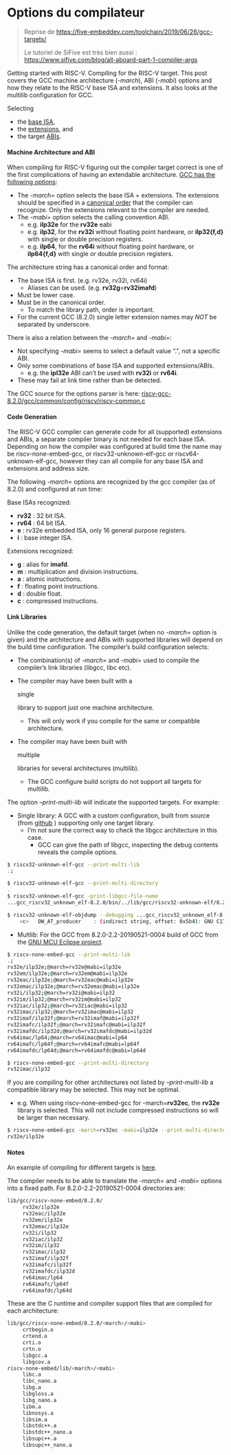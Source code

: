 # Options du compilateur

> Reprise de https://five-embeddev.com/toolchain/2019/06/26/gcc-targets/
>
> Le tutoriel de SiFive est très bien aussi : https://www.sifive.com/blog/all-aboard-part-1-compiler-args

Getting started with RISC-V. Compiling for the RISC-V target. This post covers the GCC machine architecture (*-march*), ABI (*-mabi*) options and how they relate to the RISC-V base ISA and extensions. It also looks at the multilib configuration for GCC.

Selecting

- the [base ISA](https://five-embeddev.com/riscv-isa-manual/latest/intro.html#risc-v-isa-overview),
- the [extensions](https://five-embeddev.com/riscv-isa-manual/latest/naming.html#naming), and
- the target [ABIs](https://five-embeddev.com/riscv-isa-manual/latest/assembly.html).

#### Machine Architecture and ABI

When compiling for RISC-V figuring out the compiler target correct is one of the first complications of having an extendable architecture. [GCC has the following options](https://gcc.gnu.org/onlinedocs/gcc-8.3.0/gcc/RISC-V-Options.html#RISC-V-Options):

- The *-march=* option selects the base ISA + extensions. The extensions should be specified in a [canonical order](https://five-embeddev.com/riscv-isa-manual/latest/naming.html#isanametable) that the compiler can recognize. Only the extensions relevant to the compiler are needed.
- The *-mabi=* option selects the calling convention ABI.
  - e.g. **ilp32e** for the **rv32e** eabi
  - e.g. **ilp32**, for the **rv32i** without floating point hardware, or **ilp32{f,d}** with single or double precision registers.
  - e.g. **ilp64**, for the **rv64i** without floating point hardware, or **ilp64{f,d}** with single or double precision registers.

The architecture string has a canonical order and format:

- The base ISA is first. (e.g. rv32e, rv32i, rv64i)    
  - Aliases can be used. (e.g. **rv32g**=**rv32imafd**)
- Must be lower case.
- Must be in the canonical order.    
  - To match the library path, order is important.
- For the current GCC (8.2.0) single letter extension names may *NOT* be separated by underscore.

There is also a relation between the *-march=* and *-mabi=*:

- Not specifying *-mabi=* seems to select a default value “.”, not a specific ABI.
- Only some combinations of base ISA and supported extensions/ABIs.    
  - e.g. the **ipl32e** ABI can’t be used with **rv32i** or **rv64i**.
- These may fail at link time rather than be detected.

The GCC source for the options parser is here: [riscv-gcc-8.2.0/gcc/common/config/riscv/riscv-common.c](https://github.com/riscv/riscv-gcc/blob/riscv-gcc-8.2.0/gcc/common/config/riscv/riscv-common.c)

#### Code Generation

The RISC-V GCC compiler can generate code for all (supported) extensions and ABIs, a separate compiler binary is not needed for each base ISA. Depending on how the compiler was configured at build time the name may be riscv-none-embed-gcc, or riscv32-unknown-elf-gcc or riscv64-unknown-elf-gcc, however they can all compile for any base ISA and extensions and address size.

The following *-march=* options are recognized by the gcc compiler (as of 8.2.0) and configured at run time:

Base ISAs recognized:

- **rv32** : 32 bit ISA.
- **rv64** : 64 bit ISA.
- **e** : rv32e embedded ISA, only 16 general purpose registers.
- **i** : base integer ISA.

Extensions recognized:

- **g** : alias for **imafd**.
- **m** : multiplication and division instructions.
- **a** : atomic instructions.
- **f** : floating point instructions.
- **d** : double float.
- **c** : compressed instructions.

#### Link Libraries

Unlike the code generation, the default target (when no *-march=* option is given) and the architecture and ABIs with supported libraries  will depend on the build time configuration. The compiler’s build  configuration selects:

- The combination(s) of *-march=* and *-mabi=* used to compile the compiler’s link libraries (libgcc, libc etc).

- The compiler may have been built with a 

  single

   library to support just one machine architecture.    

  - This will only work if you compile for the same or compatible architecture.

- The compiler may have been built with 

  multiple

   libraries for several architectures (multilib).    

  - The GCC configure build scripts do not support all targets for  multilib.

The option *–print-multi-lib* will indicate the supported targets. For example:

- Single library: A GCC with a custom configuration, built from source (from [github](https://github.com/riscv/riscv-gnu-toolchain) ) supporting only one target library.
  - I’m not sure the correct way to check the libgcc architecture in this case.        
    - GCC can give the path of libgcc, inspecting the debug contents reveals the compile options.

```bash
$ riscv32-unknown-elf-gcc --print-multi-lib
.;

$ riscv32-unknown-elf-gcc --print-multi-directory
.
$ riscv32-unknown-elf-gcc -print-libgcc-file-name
...gcc_riscv32_unknown_elf-8.2.0/bin/../lib/gcc/riscv32-unknown-elf/8.2.0/libgcc.a

$ riscv32-unknown-elf-objdump --debugging ...gcc_riscv32_unknown_elf-8.2.0/bin/../lib/gcc/riscv32-unknown-elf/8.2.0/libgcc.a | grep -m 1 DW_AT_producer
    <c>   DW_AT_producer    : (indirect string, offset: 0x5b4): GNU C17 8.2.0 -mcmodel=medlow -mcmodel=medlow -march=rv32ec -mabi=ilp32e -g -Os -O2 -Os -fbuilding-libgcc -fno-stack-protector -fvisibility=hidden
```

- Multlib: For the GCC from 8.2.0-2.2-20190521-0004 build of GCC from the [GNU MCU Eclipse project](https://gnu-mcu-eclipse.github.io/).

```bash
$ riscv-none-embed-gcc --print-multi-lib
.;
rv32e/ilp32e;@march=rv32e@mabi=ilp32e
rv32em/ilp32e;@march=rv32em@mabi=ilp32e
rv32eac/ilp32e;@march=rv32eac@mabi=ilp32e
rv32emac/ilp32e;@march=rv32emac@mabi=ilp32e
rv32i/ilp32;@march=rv32i@mabi=ilp32
rv32im/ilp32;@march=rv32im@mabi=ilp32
rv32iac/ilp32;@march=rv32iac@mabi=ilp32
rv32imac/ilp32;@march=rv32imac@mabi=ilp32
rv32imaf/ilp32f;@march=rv32imaf@mabi=ilp32f
rv32imafc/ilp32f;@march=rv32imafc@mabi=ilp32f
rv32imafdc/ilp32d;@march=rv32imafdc@mabi=ilp32d
rv64imac/lp64;@march=rv64imac@mabi=lp64
rv64imafc/lp64f;@march=rv64imafc@mabi=lp64f
rv64imafdc/lp64d;@march=rv64imafdc@mabi=lp64d

$ riscv-none-embed-gcc --print-multi-directory
rv32imac/ilp32
```

If you are compiling for other architectures not listed by *–print-multi-lib* a compatible library may be selected. This may not be optimal.

- e.g. When using riscv-none-embed-gcc for -march=**rv32ec**, the **rv32e** library is selected. This will not include compressed instructions so will be larger than necessary.

```bash
$ riscv-none-embed-gcc -march=rv32ec -mabi=ilp32e --print-multi-directory
rv32e/ilp32e
```

#### Notes

An example of compiling for different targets is [here](https://github.com/five-embeddev/riscv-scratchpad/tree/master/targets).

The compiler needs to be able to translate the *-march=* and *-mabi=* options into a fixed path. For 8.2.0-2.2-20190521-0004 directories are:

```bash
lib/gcc/riscv-none-embed/8.2.0/
     rv32e/ilp32e
     rv32eac/ilp32e
     rv32em/ilp32e
     rv32emac/ilp32e
     rv32i/ilp32
     rv32iac/ilp32
     rv32im/ilp32
     rv32imac/ilp32
     rv32imaf/ilp32f
     rv32imafc/ilp32f
     rv32imafdc/ilp32d
     rv64imac/lp64
     rv64imafc/lp64f
     rv64imafdc/lp64d
```

These are the C runtime and compiler support files that are compiled for each architecture:

```bash
lib/gcc/riscv-none-embed/8.2.0/<march>/<mabi>
     crtbegin.o
     crtend.o
     crti.o
     crtn.o
     libgcc.a
     libgcov.a
riscv-none-embed/lib/<march>/<mabi>
     libc.a
     libc_nano.a
     libg.a
     libgloss.a
     libg_nano.a
     libm.a
     libnosys.a
     libsim.a
     libstdc++.a
     libstdc++_nano.a
     libsupc++.a
     libsupc++_nano.a    
```